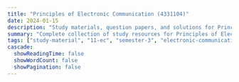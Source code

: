 ```yaml
---
title: "Principles of Electronic Communication (4331104)"
date: 2024-01-15
description: "Study materials, question papers, and solutions for Principles of Electronic Communication (4331104) - Electronics & Communication Engineering, Semester 3"
summary: "Complete collection of study resources for Principles of Electronic Communication including syllabus, question papers from 2022-2025, and detailed solutions"
tags: ["study-material", "11-ec", "semester-3", "electronic-communication", "principles", "4331104"]
cascade:
  showReadingTime: false
  showWordCount: false
  showPagination: false
---
```

